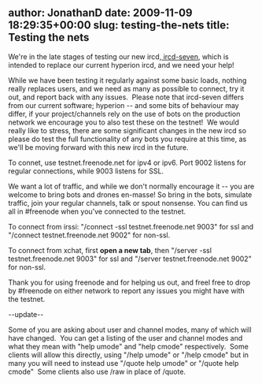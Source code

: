 author: JonathanD
date: 2009-11-09 18:29:35+00:00
slug: testing-the-nets
title: Testing the nets
---

We're in the late stages of testing our new ircd,[ ircd-seven](http://freenode.net/seven.shtml), which is intended to replace our current hyperion ircd, and we need your help!



While we have been testing it regularly against some basic loads, nothing really replaces users, and we need as many as possible to connect, try it out, and report back with any issues.  Please note that ircd-seven differs from our current software; hyperion -- and some bits of behaviour may differ, if your project/channels rely on the use of bots on the production network we encourage you to also test these on the testnet!  We would really like to stress, there are some significant changes in the new ircd so please do test the full functionality of any bots you require at this time, as we'll be moving forward with this new ircd in the future.



To connet, use testnet.freenode.net for ipv4 or ipv6. Port 9002 listens for regular connections, while 9003 listens for SSL.



We want a lot of traffic, and while we don't normally encourage it -- you are welcome to bring bots and drones en-masse! So bring in the bots, simulate traffic, join your regular channels, talk or spout nonsense. You can find us all in #freenode when you've connected to the testnet.



To connect from irssi: "/connect -ssl testnet.freenode.net 9003" for ssl and "/connect testnet.freenode.net 9002" for non-ssl.

To connect from xchat, first **open a new tab**, then "/server -ssl testnet.freenode.net 9003" for ssl and "/server testnet.freenode.net 9002" for non-ssl.



Thank you for using freenode and for helping us out, and freel free to drop by #freenode on either network to report any issues you might have with the testnet.



--update--



Some of you are asking about user and channel modes, many of which will have changed.  You can get a listing of the user and channel modes and what they mean with "help umode" and "help cmode" respectively.  Some clients will allow this directly, using "/help umode" or "/help cmode" but in many you will need to instead use "/quote help umode" or "/quote help cmode"  Some clients also use /raw in place of /quote.
